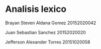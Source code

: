 # Analisis lexico

Brayan Steven Aldana Gomez 20152020042

Juan Sebastian Sanchez 20152020020

Jefferson Alexander Torres 20151020058
